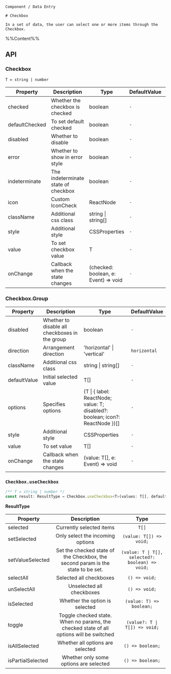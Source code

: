 `````
Component / Data Entry

# Checkbox

In a set of data, the user can select one or more items through the Checkbox.
`````

%%Content%%

## API

### Checkbox

`T = string | number`

|Property|Description|Type|DefaultValue|Version|
|---|---|---|---|---|
|checked|Whether the checkbox is checked|boolean |`-`|-|
|defaultChecked|To set default checked|boolean |`-`|-|
|disabled|Whether to disable|boolean |`-`|-|
|error|Whether to show in error style|boolean |`-`|-|
|indeterminate|The indeterminate state of checkbox|boolean |`-`|-|
|icon|Custom IconCheck|ReactNode |`-`|2.43.0|
|className|Additional css class|string \| string[] |`-`|-|
|style|Additional style|CSSProperties |`-`|-|
|value|To set checkbox value|T |`-`|-|
|onChange|Callback when the state changes|(checked: boolean, e: Event) => void |`-`|-|

### Checkbox.Group

|Property|Description|Type|DefaultValue|
|---|---|---|---|
|disabled|Whether to disable all checkboxes in the group|boolean |`-`|
|direction|Arrangement direction|'horizontal' \| 'vertical' |`horizontal`|
|className|Additional css class|string \| string[] |`-`|
|defaultValue|Initial selected value|T[] |`-`|
|options|Specifies options|(T \| { label: ReactNode; value: T; disabled?: boolean; icon?: ReactNode })[] |`-`|
|style|Additional style|CSSProperties |`-`|
|value|To set value|T[] |`-`|
|onChange|Callback when the state changes|(value: T[], e: Event) => void |`-`|

### `Checkbox.useCheckbox`

```js
/** T = string | number */
const result: ResultType = Checkbox.useCheckbox<T>(values: T[], defaultSelected?: T[]);
```

**ResultType**

|Property|Description|Type|
|---|:---:|:---:|
| selected | Currently selected items | `T[]` |
| setSelected | Only select the incoming options | `(value: T[]) => void;` |
| setValueSelected | Set the checked state of the Checkbox, the second param is the state to be set. | `(value: T \| T[], selected?: boolean) => void;` |
| selectAll | Selected all checkboxes | `() => void;` |
| unSelectAll | Unselected all checkboxes | `() => void;` |
| isSelected | Whether the option is selected | `(value: T) => boolean;` |
| toggle | Toggle checked state. When no params, the checked state of all options will be switched | `(value?: T \| T[]) => void;` |
| isAllSelected | Whether all options are selected | `() => boolean;` |
| isPartialSelected | Whether only some options are selected | `() => boolean;` |

